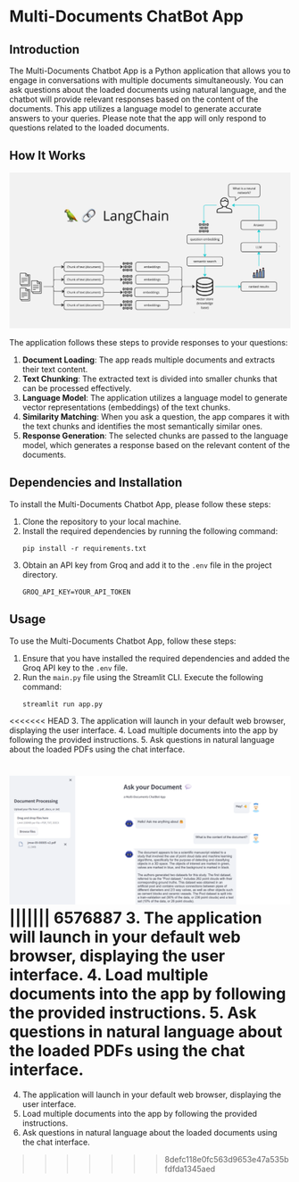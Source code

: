 # Multi-Documents ChatBot App

## Introduction

The Multi-Documents Chatbot App is a Python application that allows you to engage in conversations with multiple documents simultaneously. You can ask questions about the loaded documents using natural language, and the chatbot will provide relevant responses based on the content of the documents. This app utilizes a language model to generate accurate answers to your queries. Please note that the app will only respond to questions related to the loaded documents.

## How It Works

![Multi-Documents Chat App Diagram](./img/process-diagram.png)

The application follows these steps to provide responses to your questions:
1. **Document Loading**: The app reads multiple documents and extracts their text content.
2. **Text Chunking**: The extracted text is divided into smaller chunks that can be processed effectively.
3. **Language Model**: The application utilizes a language model to generate vector representations (embeddings) of the text chunks.
4. **Similarity Matching**: When you ask a question, the app compares it with the text chunks and identifies the most semantically similar ones.
5. **Response Generation**: The selected chunks are passed to the language model, which generates a response based on the relevant content of the documents.

## Dependencies and Installation

To install the Multi-Documents Chatbot App, please follow these steps:

1. Clone the repository to your local machine.
2. Install the required dependencies by running the following command:
   ```
   pip install -r requirements.txt
   ```
4. Obtain an API key from Groq and add it to the `.env` file in the project directory.
   ```
   GROQ_API_KEY=YOUR_API_TOKEN
   ```

## Usage

To use the Multi-Documents Chatbot App, follow these steps:

1. Ensure that you have installed the required dependencies and added the Groq API key to the `.env` file.
2. Run the `main.py` file using the Streamlit CLI. Execute the following command:
   ```
   streamlit run app.py
   ```
<<<<<<< HEAD
3. The application will launch in your default web browser, displaying the user interface.
4. Load multiple documents into the app by following the provided instructions.
5. Ask questions in natural language about the loaded PDFs using the chat interface.

![Example](./img/example.png)
||||||| 6576887
3. The application will launch in your default web browser, displaying the user interface.
4. Load multiple documents into the app by following the provided instructions.
5. Ask questions in natural language about the loaded PDFs using the chat interface.
=======
4. The application will launch in your default web browser, displaying the user interface.
5. Load multiple documents into the app by following the provided instructions.
6. Ask questions in natural language about the loaded documents using the chat interface.
>>>>>>> 8defc118e0fc563d9653e47a535bfdfda1345aed
